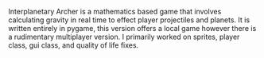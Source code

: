 Interplanetary Archer is a mathematics based game that involves calculating gravity in real time to effect player projectiles and planets. It is written entirely in pygame, this version offers a local game however there is a rudimentary multiplayer version. I primarily worked on sprites, player class, gui class, and quality of life fixes.
